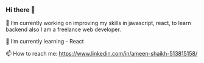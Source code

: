 ### Hi there 👋

<!--
**AmeenShaikh025/AmeenShaikh025** is a ✨ _special_ ✨ repository because its `README.md` (this file) appears on your GitHub profile.

Here are some ideas to get you started:

- 🔭 I’m currently working on ...
- 🌱 I’m currently learning ...
- 👯 I’m looking to collaborate on ...
- 🤔 I’m looking for help with ...
- 💬 Ask me about ...
- 📫 How to reach me: ...
- 😄 Pronouns: ...
- ⚡ Fun fact: ...
-->

🔭 I’m currently working on improving my skills in javascript, react, to learn backend also I am a freelance web developer.

🌱 I’m currently learning - React 

📫 How to reach me: https://www.linkedin.com/in/ameen-shaikh-513815158/

